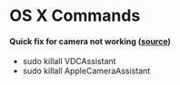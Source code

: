 # OS X Commands

#### Quick fix for camera not working ([source](http://osxdaily.com/2013/12/27/fix-there-is-no-connected-camera-error-mac/))
- sudo killall VDCAssistant
- sudo killall AppleCameraAssistant
